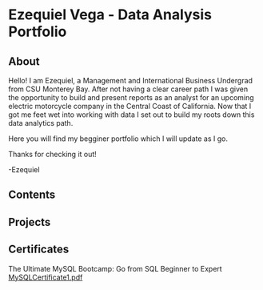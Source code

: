 # Ezequiel Vega - Data Analysis Portfolio

## About

Hello! I am Ezequiel, a Management and International Business Undergrad from CSU Monterey Bay. After not having a clear career path I was given the opportunity to build and present reports as an analyst for an upcoming electric motorcycle company in the Central Coast of California.
Now that I got me feet wet into working with data I set out to build my roots down this data analytics path. 

Here you will find my begginer portfolio which I will update as I go.

Thanks for checking it out!

-Ezequiel 

## Contents

## Projects

## Certificates

The Ultimate MySQL Bootcamp: Go from SQL Beginner to Expert
[MySQLCertificate1.pdf](https://github.com/EZ80VEGA/data_analysis_portfolio/files/11741473/MySQLCertificate1.pdf)
